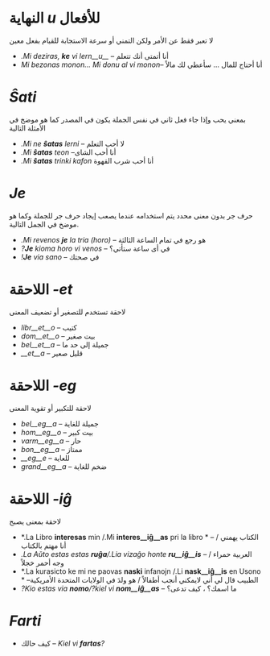 # النهاية *u* للأفعال

لا تعبر فقط عن الأمر ولكن التمني أو سرعة الاستجابة للقيام بفعل معين

- *.Mi deziras, __ke__ vi lern__u__* – أنا أتمتى أنك تتعلم 
- *Mi bezonas monon... Mi donu al vi monon*– أنا أحتاج للمال ... سأعطي لك مالاً

 

# *Ŝati*

بمعني يحب وإذا جاء فعل ثاني في نفس الجملة يكون  في المصدر كما هو موضخ في الأمثلة التالية 
- *.Mi ne __ŝatas__ lerni* – لا أحب التعلم 
- *.Mi __ŝatas__ teon* –أنا أحب الشاى 
- *.Mi __ŝatas__ trinki kafon* أنا أحب شرب القهوة 
 

# *Je*


حرف جر بدون معنى محدد يتم استخدامه عندما يصعب إيجاد حرف جر للجملة وكما هو موضخ في الجمل التالية. 
- *.Mi revenos __je__ la tria (horo)* – هو رجع في تمام الساعة الثالثة 
- *?__Je__ kioma horo vi venos* – في أى ساعة ستأتي؟
- *!__Je__ via sano* – في صحتك

 

# اللاحقة *-et*

لاحقة تستخدم للتصغير أو تضعيف المعنى 
- *libr__et__o* – كتيب
- *dom__et__o*  – بيت صغير 
- *bel__et__a*  – جميلة إلى حد ما 
- *__et__a*     – قليل صعير 
 

# اللاحقة *-eg*

لاحقة للتكبير أو تقوية المعنى 
- *bel__eg__a*   – جميلة للغاية 
- *hom__eg__o*   – بيت كبير 
- *varm__eg__a*  – حار 
- *bon__eg__a*   – ممتاز
- *__eg__e*      – للعاية
- *grand__eg__a* – ضخم للغاية 
 

# اللاحقة *-iĝ*

لاحقة بمعنى يصبح 
- *.La Libro **interesas** min /.Mi **interes__iĝ__as** pri la libro * – الكتاب يهمني  / أنا مهتم بالكتاب 
- *.La Aŭto estas estas **ruĝa**/.Lia vizaĝo honte **ru__iĝ__is***  – العربية حمراء / وجه أحمر خجلاً
- *.La kurasicto ke mi ne paovas **naski** infanojn /.Li **nask__iĝ__is** en Usono * –الطبيب قال لي أني لايمكني أنجب أطفالاً / هو ولدَ في الولايات المتحدة الأمريكية
- *?Kio estas via **nomo**/?kiel vi **nom__iĝ__as*** – ما اسمك؟ ، كيف تدعى؟

# *Farti*

- كيف حالك – *Kiel vi __fartas__?*

 

